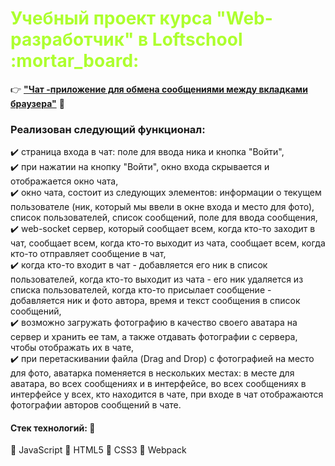 <h1 style="color:#ADFF2F;" >Учебный проект курса "Web-разработчик" в Loftschool :mortar_board:</h1>

:point_right: **[**"Чат -приложение для обмена сообщениями между вкладками браузера"**](https://alex1986nder.github.io/course-javascript/projects/mega-chat-3/)** :open_file_folder:

### Реализован следующий функционал: 

:heavy_check_mark: страница входа в чат: поле для ввода ника и кнопка "Войти",         
:heavy_check_mark: при нажатии на кнопку "Войти", окно входа скрывается и отображается окно чата,          
:heavy_check_mark:  окно чата, состоит из следующих элементов: информации о текущем пользователе (ник, который мы ввели в окне входа и место для фото), список пользователей, список сообщений, поле для ввода сообщения,          
:heavy_check_mark: web-soсket сервер, который сообщает всем, когда кто-то заходит в чат, сообщает всем, когда кто-то выходит из чата, сообщает всем, когда кто-то отправляет сообщение в чат,       
:heavy_check_mark: когда кто-то входит в чат - добавляется его ник в список пользователей, когда кто-то выходит из чата - его ник удаляется из списка пользователей, когда кто-то присылает сообщение - добавляется ник и фото автора, время и текст сообщения в список сообщений,           
:heavy_check_mark: возможно загружать фотографию в качество своего аватара на сервер и хранить ее там, а также отдавать фотографии с сервера, чтобы отображать их в чате,       
:heavy_check_mark: при перетаскивании файла (Drag and Drop) с фотографией на место для фото, аватарка поменяется в нескольких местах: в месте для аватара, во всех сообщениях и в интерфейсе, во всех сообщениях в интерфейсе у всех, кто находится в чате, при входе в чат отображаются фотографии авторов сообщений в чате.        

#### Стек технологий: :briefcase:
:small_blue_diamond:	JavaScript
:small_blue_diamond:	HTML5
:small_blue_diamond:  CSS3
:small_blue_diamond:	Webpack
